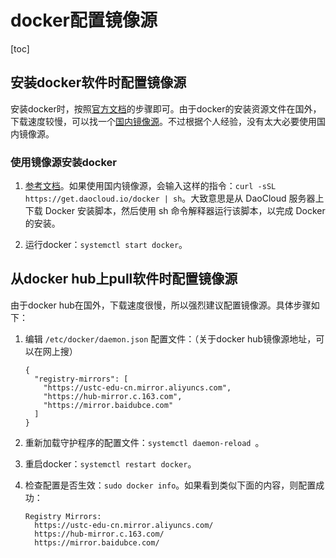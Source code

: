 # docker配置镜像源

[toc]

## 安装docker软件时配置镜像源

安装docker时，按照[官方文档](https://docs.docker.com/compose/install/other/#on-linux)的步骤即可。由于docker的安装资源文件在国外，下载速度较慢，可以找一个[国内镜像源](https://get.daocloud.io/#install-compose)。不过根据个人经验，没有太大必要使用国内镜像源。

### 使用镜像源安装docker

1. [参考文档](https://get.daocloud.io/#install-compose)。如果使用国内镜像源，会输入这样的指令：`curl -sSL https://get.daocloud.io/docker | sh`。大致意思是从 DaoCloud 服务器上下载 Docker 安装脚本，然后使用 sh 命令解释器运行该脚本，以完成 Docker 的安装。

2. 运行docker：`systemctl start docker`。



## 从docker hub上pull软件时配置镜像源

由于docker hub在国外，下载速度很慢，所以强烈建议配置镜像源。具体步骤如下：

1. 编辑 `/etc/docker/daemon.json` 配置文件：（关于docker hub镜像源地址，可以在网上搜）

   ```
   {
     "registry-mirrors": [
       "https://ustc-edu-cn.mirror.aliyuncs.com",
       "https://hub-mirror.c.163.com",
       "https://mirror.baidubce.com"
     ]
   }
   ```

2. 重新加载守护程序的配置文件：`systemctl daemon-reload `。

3. 重启docker：`systemctl restart docker`。

4. 检查配置是否生效：`sudo docker info`。如果看到类似下面的内容，则配置成功：

   ```
   Registry Mirrors:
     https://ustc-edu-cn.mirror.aliyuncs.com/
     https://hub-mirror.c.163.com/
     https://mirror.baidubce.com/
   ```